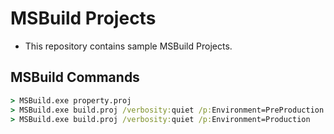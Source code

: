 # MSBuild Projects

* This repository contains sample MSBuild Projects.

## MSBuild Commands

```cmd
> MSBuild.exe property.proj
> MSBuild.exe build.proj /verbosity:quiet /p:Environment=PreProduction
> MSBuild.exe build.proj /verbosity:quiet /p:Environment=Production
```
